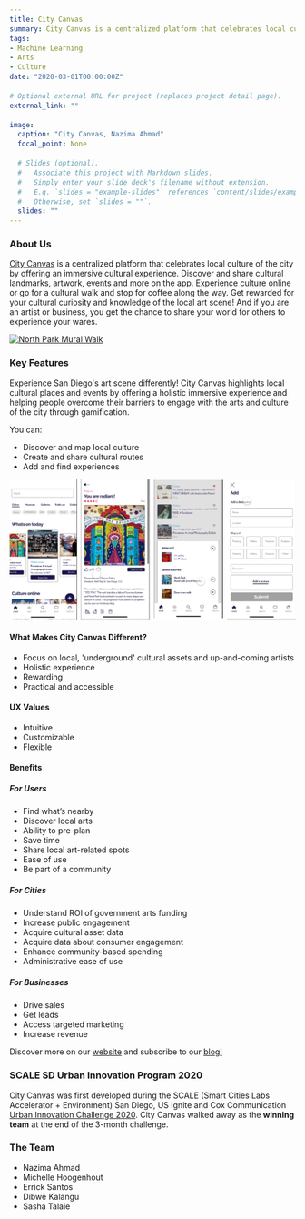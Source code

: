 ```yaml
---
title: City Canvas
summary: City Canvas is a centralized platform that celebrates local culture of the city by offering an immersive cultural experience.
tags:
- Machine Learning
- Arts
- Culture
date: "2020-03-01T00:00:00Z"

# Optional external URL for project (replaces project detail page).
external_link: ""

image:
  caption: "City Canvas, Nazima Ahmad"
  focal_point: None

  # Slides (optional).
  #   Associate this project with Markdown slides.
  #   Simply enter your slide deck's filename without extension.
  #   E.g. `slides = "example-slides"` references `content/slides/example-slides.md`.
  #   Otherwise, set `slides = ""`.
  slides: ""
---
```


### About Us
[City Canvas](https://www.citycanvas.org) is a centralized platform that celebrates local culture of the city by offering an immersive cultural experience. Discover and share cultural landmarks, artwork, events and more on the app. Experience culture online or go for a cultural walk and stop for coffee along the way. Get rewarded for your cultural curiosity and knowledge of the local art scene! And if you are an artist or business, you get the chance to share your world for others to experience your wares.

[![North Park Mural Walk](https://img.youtube.com/vi/RX9rRuYnVmk/0.jpg)](https://youtu.be/RX9rRuYnVmk "North Park Mural Walk")

### Key Features
Experience San Diego's art scene differently! City Canvas highlights local cultural places and events by offering a holistic immersive experience and helping people overcome their barriers to engage with the arts and culture of the city through gamification.   

You can:  
- Discover and map local culture
- Create and share cultural routes
- Add and find experiences

![City Canvas App](city_canvas.png "App Look and Feel")

#### What Makes City Canvas Different?
- Focus on local, 'underground' cultural assets and up-and-coming artists
- Holistic experience
- Rewarding
- Practical and accessible

#### UX Values
- Intuitive
- Customizable
- Flexible

#### Benefits

##### For Users
- Find what’s nearby
- Discover local arts
- Ability to pre-plan
- Save time
- Share local art-related spots
- Ease of use
- Be part of a community

##### For Cities
- Understand ROI of government arts funding
- Increase public engagement
- Acquire cultural asset data
- Acquire data about consumer engagement
- Enhance community-based spending
- Administrative ease of use

##### For Businesses
- Drive sales
- Get leads
- Access targeted marketing
- Increase revenue

Discover more on our [website](https://www.citycanvas.org) and subscribe to our [blog!](https://blogcitycanvas.org)

### SCALE SD Urban Innovation Program 2020
City Canvas was first developed during the SCALE (Smart Cities Labs Accelerator + Environment) San Diego, US Ignite and Cox Communication [Urban Innovation Challenge 2020](https://www.scalesd.com/innovation-2020/). City Canvas walked away as the **winning team** at the end of the 3-month challenge.

### The Team
- Nazima Ahmad
- Michelle Hoogenhout
- Errick Santos
- Dibwe Kalangu
- Sasha Talaie
